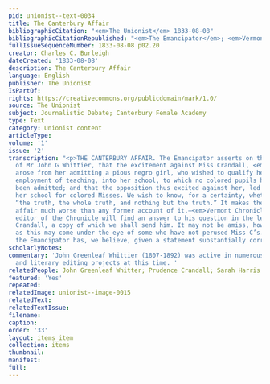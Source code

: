 ```yaml
---
pid: unionist--text-0034
title: The Canterbury Affair
bibliographicCitation: "<em>The Unionist</em> 1833-08-08"
bibliographicCitationRepublished: "<em>The Emancipator</em>; <em>Vermont Chronicle</em>"
fullIssueSequenceNumber: 1833-08-08 p02.20
creator: Charles C. Burleigh
dateCreated: '1833-08-08'
description: The Canterbury Affair
language: English
publisher: The Unionist
IsPartOf: 
rights: https://creativecommons.org/publicdomain/mark/1.0/
source: The Unionist
subject: Journalistic Debate; Canterbury Female Academy
type: Text
category: Unionist content
articleType: 
volume: '1'
issue: '2'
transcription: "<p>THE CANTERBURY AFFAIR. The Emancipator asserts on the authority
  of Mr John G Whittier, that the excitement against Miss Crandall, <em>first</em>
  arose from her admitting a pious negro girl, who wished to qualify herself for the
  employment of teaching, into her school, to which no colored pupils had <em>then</em>
  been admitted; and that the opposition thus excited against her, led her to establish
  her school for colored Misses. We wish to know, for a certainty, whether this is
  “the truth, the whole truth, and nothing but the truth.” It makes the Canterbury
  affair much worse than any former account of it.—<em>Vermont Chronicle.</em></p><p>The
  editor of the Chronicle will find an answer to his question in the letter of Miss
  Crandall, a copy of which we shall send him. It may not be amiss, however to remark,
  as this may come under the eye of some who have not perused Miss C’s. letter, that
  the Emancipator has, we believe, given a statement substantially correct.</p>"
scholarlyNotes: 
commentary: 'John Greenleaf Whittier (1807-1892) was active in numerous Abolitionist
  and literary editing projects at this time. '
relatedPeople: John Greenleaf Whitter; Prudence Crandall; Sarah Harris (inferred)
featured: 'Yes'
repeated: 
relatedImage: unionist--image-0015
relatedText: 
relatedTextIssue: 
filename: 
caption: 
order: '33'
layout: items_item
collection: items
thumbnail: 
manifest: 
full: 
---
```

